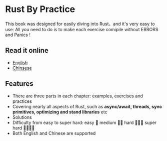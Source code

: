 # Rust By Practice
This book was designed for easily diving into Rust，and it's very easy to use: All you need to do is to make each exercise comipile without ERRORS and Panics !

## Read it online

- [English](https://practice.rs)
- [Chinsese](https://zh.practice.rs)
  
  
## Features

- There are three parts in each chapter: examples, exercises and practices
- Covering nearly all aspects of Rust, such as **async/await, threads, sync primitives, optimizing and stand libraries** etc
- Solutions
- Difficulty from easy to super hard: easy 🌟  medium 🌟🌟 hard 🌟🌟🌟  super hard 🌟🌟🌟🌟
- Both English and Chinese are supported
